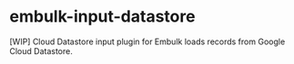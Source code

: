 # embulk-input-datastore
[WIP] Cloud Datastore input plugin for Embulk loads records from Google Cloud Datastore. 
